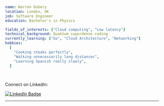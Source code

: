 ```yaml
name: Warren Dubery
location: London, UK
job: Software Engineer
education: Bachelor's in Physics

fields_of_interests: ["Cloud computing", "Low latency"]
technical_background: Quantum superdense coding
currently_learning: ["Go", "Cloud Architecture", "Networking"]
hobbies:
  [
    "Cooking steaks perfectly",
    "Walking unnecessarily long distances",
    "Learning Spanish really slowly",
  ]
```

<br />

Connect on LinkedIn:
<br />

[![LinkedIn Badge](https://img.shields.io/badge/-@_wardu-1ca0f1?style=flat&labelColor=1ca0f1&logo=linkedin&logoColor=white&link=https://www.linkedin.com/in/wardu/)](https://www.linkedin.com/in/wardu/)

---
